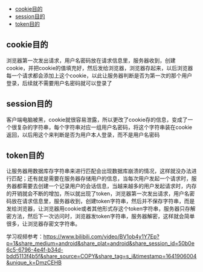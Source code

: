 - [cookie目的](#cookie--)
- [session目的](#session--)
- [token目的](#token--)


## cookie目的

浏览器第一次发出请求，用户名密码放在请求信息里，服务器收到，创建cookie，并把cookie的值填充好，然后发给浏览器，浏览器存起来，以后浏览器每一个请求都会添加上这个cookie，以此让服务器判断是否为第一次的那个用户登录，后续就不需要用户名密码就可以登录了

## session目的  

客户端电脑被黑，cookie就很容易泄露，所以更改了cookie存的信息，变成了一个很复杂的字符串，每个字符串对应一组用户名密码，将这个字符串装在cookie返回，以后用这个来判断是否为用户本人登录，而不是用户名密码  

## token目的  

让服务器用数据库存字符串来进行匹配会出现数据库崩溃的情况，这样就没办法进行匹配；还有就是需要在服务器存储用户的信息，当每次用户发起一个请求时，服务器都需要去创建一个记录用户的会话信息，当越来越多的用户发起请求时，内存的开销就会不断的增加，所以就出现了token，浏览器第一次发出请求，用户名密码放在请求信息里，服务器收到，创建token字符串，然后并不保存字符串，而是发给浏览器，让浏览器用cookie或者其他形式存这个token字符串，服务器只存解密方法，然后下一次访问时，浏览器发token字符串，服务器解密，这样就会简单很多，让浏览器存密文字符串。  


学习视频参考：https://www.bilibili.com/video/BV1ob4y1Y7Ep?p=1&share_medium=android&share_plat=android&share_session_id=50b0e6c5-6796-4e4f-b34d-bdd5113f4b5f&share_source=COPY&share_tag=s_i&timestamp=1641906004&unique_k=DmzCEHB
